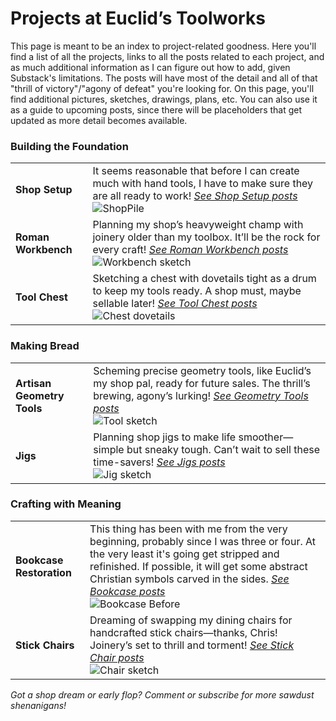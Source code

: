 # Projects at Euclid’s Toolworks

This page is meant to be an index to project-related goodness. Here you'll find a list of all the projects, links to all the posts related to each project, and as much additional information as I can figure out how to add, given Substack's limitations. The posts will have most of the detail and all of that "thrill of victory"/"agony of defeat" you're looking for. On this page, you'll find additional pictures, sketches, drawings, plans, etc. You can also use it as a guide to upcoming posts, since there will be placeholders that get updated as more detail becomes available.

### Building the Foundation

|         |         |
|---------|---------|
| **Shop Setup** | It seems reasonable that before I can create much with hand tools, I have to make sure they are all ready to work! *[See Shop Setup posts](/tag/shop-setup)*<br>![ShopPile](https://euclidstoolworks.github.io/substack-automation/assets/dad_shop.jpg) |
| **Roman Workbench** | Planning my shop’s heavyweight champ with joinery older than my toolbox. It’ll be the rock for every craft! *[See Roman Workbench posts](/tag/roman-workbench)*<br>![Workbench sketch](roman-workbench-image.jpg) |
| **Tool Chest** | Sketching a chest with dovetails tight as a drum to keep my tools ready. A shop must, maybe sellable later! *[See Tool Chest posts](/tag/tool-chest)*<br>![Chest dovetails](tool-chest-image.jpg) |

### Making Bread

|         |         |
|---------|---------|
| **Artisan Geometry Tools** | Scheming precise geometry tools, like Euclid’s my shop pal, ready for future sales. The thrill’s brewing, agony’s lurking! *[See Geometry Tools posts](/tag/geometry-tools)*<br>![Tool sketch](geometry-tools-image.jpg) |
| **Jigs** | Planning shop jigs to make life smoother—simple but sneaky tough. Can’t wait to sell these time-savers! *[See Jigs posts](/tag/jigs)*<br>![Jig sketch](jigs-image.jpg) |

### Crafting with Meaning

|         |         |
|---------|---------|
| **Bookcase Restoration** | This thing has been with me from the very beginning, probably since I was three or four. At the very least it's going get stripped and refinished. If possible, it will get some abstract Christian symbols carved in the sides. *[See Bookcase posts](/tag/bookcase)*<br>![Bookcase Before](https://euclidstoolworks.github.io/substack-automation/assets/bookcase_pile.jpg) |
| **Stick Chairs** | Dreaming of swapping my dining chairs for handcrafted stick chairs—thanks, Chris! Joinery’s set to thrill and torment! *[See Stick Chair posts](/tag/stick-chairs)*<br>![Chair sketch](stick-chairs-image.jpg) |

*Got a shop dream or early flop? Comment or subscribe for more sawdust shenanigans!*
